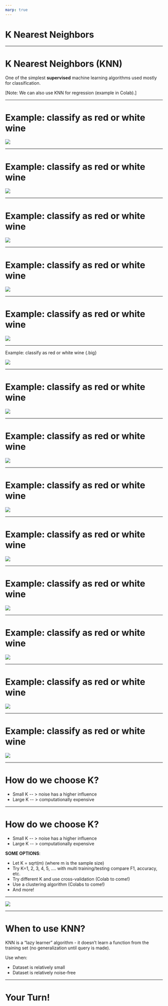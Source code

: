```yaml
---
marp: true
---
```


# K Nearest Neighbors

<!--

-->

---


# K Nearest Neighbors (KNN)

One of the simplest **supervised** machine learning algorithms used mostly for classification. 

[Note: We can also use KNN for regression (example in Colab).]

<!--
KNN is one of the simplest supervised machine learning algorithms. It is mostly used for classification (which we'll talk about in this lecture), but it can also be used for regression (example in Colab). 
-->


---

# Example: classify as red or white wine

![](res/KNN02.png)

<!-- 
Let's say we have information about a particular wine's sulphur dioxide and chloride content, and we want to be able to say whether the wine is red or white. Let's appraoch this problem uing KNN. 

Consider this graph of sulphur dioxide vs. chorlide. Think of the colored dots as our training set. It is labeled, so we know whether each wine in the trianing set is actually red or white and the datapoints are colored accordingly. 

Assume we have a new wine for which we know the sulphur dioxide and chloride content (colored in grey). We want to know if it is red or white. 

The hyperparameter K denotes how many "neighbors" we should look at. In this example, assume K = 3. So we will look at the 3 nearest neighbors of the grey dot. 

Image Details:
* [KNN02.png](http://www.google.com): Copyright Google
-->

---

# Example: classify as red or white wine

![](res/KNN03.png)

<!-- 
In this example we use simple Euclidean distance and find the three points in our training set that are nearest to the grey dot. 

Note: It is common to use other distance metrics depending on the problem. 

Image Details:
* [KNN03.png](http://www.google.com): Copyright Google
-->

---

# Example: classify as red or white wine

![](res/KNN04.png)

<!-- 
It is clear that the unknown wine is closest to three red wines. Therefore, we would classify the grey point as red.  

Image Details:
* [KNN04.png](http://www.google.com): Copyright Google
-->

---

# Example: classify as red or white wine 

![](res/KNN05.png)

<!-- 
Let's try another example. Again, K=3. 

Prompt the class: What about this grey point? 

Image Details:
* [KNN05.png](http://www.google.com): Copyright Google
-->

---

# Example: classify as red or white wine

![](res/KNN06.png)

<!-- 
We see that its three nearest neighbors contain two whites and a red. What should we do? 

Image Details:
* [KNN06.png](http://www.google.com): Copyright Google
-->

---

Example: classify as red or white wine {.big} 

![](res/KNN07.png)

<!-- 
We can simply take the majority. So we classify this point as white. 

Image Details:
* [KNN07.png](http://www.google.com): Copyright Google
-->

---

# Example: classify as red or white wine

![](res/KNN08.png)

<!-- 
Finally, we'll do one last example when K=3. 

Two of the three nearest neighbors are red. 

Image Details:
* [KNN08.png](http://www.google.com): Copyright Google
-->

---

# Example: classify as red or white wine

![](res/KNN09.png)

<!-- 
So we'll classify this one as red. 

Image Details:
* [KNN09.png](http://www.google.com): Copyright Google
-->

---

# Example: classify as red or white wine

![](res/KNN10.png)

<!-- 
That looks pretty good! 

Image Details:
* [KNN10.png](http://www.google.com): Copyright Google
-->

---

# Example: classify as red or white wine

![](res/KNN011.png)

<!-- 
Let's run through the same example with the same datapoints, but we'll change the hyperparameter, K. This time K = 5. 

Image Details:
* [KNN11.png](http://www.google.com): Copyright Google
-->

---

# Example: classify as red or white wine

![](res/KNN12.png)

<!-- 
We see that the five nearest neighbors for the first data point are all red, so we classify it as red. 

Image Details:
* [KNN12.png](http://www.google.com): Copyright Google
-->

---

# Example: classify as red or white wine

![](res/KNN13.png)

<!-- 
We see that the four of the five nearest neighbors of the second datapoint are white, so we classify it as white. 

Image Details:
* [KNN13.png](http://www.google.com): Copyright Google
-->

---

# Example: classify as red or white wine 

![](res/KNN14.png)

<!-- 
We see that the four of the five nearest neighbors of the second datapoint are white, so we classify it as white. 

Image Details:
* [KNN14.png](http://www.google.com): Copyright Google
-->

---

# Example: classify as red or white wine

![](res/KNN15.png)

<!-- 
We see that three of the five nearest neighbors of the third datapoint are white, so we classify it as white. 

Image Details:
* [KNN15.png](http://www.google.com): Copyright Google
-->

---

# How do we choose K?

* Small K -- > noise has a higher influence
* Large K -- > computationally expensive

<!-- 
There is a balance when choosing K. If we choose K to be very small, say K=3, then outliers in our dataset may have a stronger influence over how we classify new points (i.e. noise has a strong influence). If we choose K too large, then it can be computationally expensive to find the K nearest neighbors everytime we want to classify a new datapoint. 

Another thing to think about is the parity of K. For example, what may happen if we choose and even K for a binary classification problem? We may find that there is a tie (e.g. 2 red and 2 white in the 4 nearest neighbors of a new datapoint). But an even K isn't always bad. What if we had three classes, say cat, dog, and pig. If we choose K=3, then we could have 1 cat, 1 dog, and 1 pig in the 3 nearest neighbors. 

-->

---

# How do we choose K?

* Small K -- > noise has a higher influence
* Large K -- > computationally expensive

**SOME OPTIONS**:
* Let K = sqrt(m) (where m is the sample size)
* Try K=1, 2, 3, 4, 5, …. with multi training/testing compare F1, accuracy, etc.
* Try different K and use cross-validation (Colab to come!)
* Use a clustering algorithm (Colabs to come!)
* And more!

<!-- 
Here are a few of the common ways to choose K.
-->

---

![](res/KNN16.png)

<!-- 
Here are a couple of different distance metrics you can use. 

The choice is usually dependent on the type of feature variables have. If your features are continuous, then you may use the Euclidean distance (or Minkowski, or Manhattan). If your features are categorical, then a Hamming distance would be preferred (or cosine). 

Image Details:
* [KNN16.png](http://www.google.com): Copyright Google
-->

---

# When to use KNN?

KNN is a “lazy learner” algorithm - it doesn’t learn a function from the training set (no generalization until query is made).

Use when:
* Dataset is relatively small 
* Dataset is relatively noise-free

<!-- 
KNN doesn't learn a decision-making function from the training data. Instead, the algorithm is run each time we want to classify a new datapoint. 
-->

---

# Your Turn!

<!-- 
Let's take a look at the lab. 
-->
